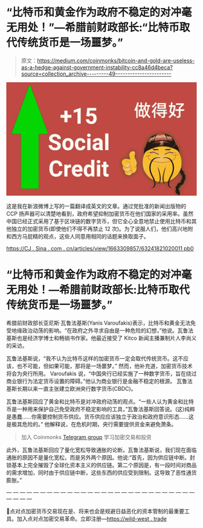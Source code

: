 # “比特币和黄金作为政府不稳定的对冲毫无用处！”—希腊前财政部长:“比特币取代传统货币是一场噩梦。”

> 原文：<https://medium.com/coinmonks/bitcoin-and-gold-are-useless-as-a-hedge-against-government-instability-cc8a46d4beca?source=collection_archive---------49----------------------->

![](img/e59950f1c3269cd1103bad6408556cdf.png)

这是我在新浪微博上写的一篇翻译成英文的文章。通过党批准的新闻出版物的 CCP 扬声器可以清楚地看到，政府希望抑制加密货币在他们国家的采用率。虽然中国已经正式采用了基于区块链的数字货币，但它全心全意地禁止使用比特币和其他独立的加密货币(即使他们不得不再禁止 12 次)。为了说服人们，他们高兴地附和西方马屁精的观点，这些人同意用相同的话题来换取面子。

[https://CJ . Sina . com . cn/articles/view/1663309857/63241821020011 pb0](https://cj.sina.com.cn/articles/view/1663309857/63241821020011pb0)

# “比特币和黄金作为政府不稳定的对冲毫无用处！—希腊前财政部长:比特币取代传统货币是一场噩梦。”

希腊前财政部长亚尼斯·瓦鲁法基斯(Yanis Varoufakis)表示，比特币和黄金无法免受地缘政治动荡的影响。“在政府之外寻求自由是一种危险的幻想，”他说。瓦鲁法基斯也是经济学博士和畅销书作家。他最近接受了 Kitco 新闻主播兼制片人李尚义的采访。

瓦鲁法基斯说，“我不认为比特币这样的加密货币一定会取代传统货币。这不应该，也不可能，但如果可能，那将是一场噩梦。”
然而，他补充道，加密货币技术将会为央行所用。
Varoufakis 说，“中国央行已经实施了一种数字货币，旨在绕过商业银行为法定货币设置的障碍。”他认为商业银行是金融不稳定的根源。
瓦鲁法基斯长期以来一直主张建立欧洲央行数字货币(CBDC)。

瓦鲁法基斯回应了黄金和比特币是对冲政府动荡的观点。“一些人认为黄金和比特币是一种用来保护自己免受政府不稳定影响的工具，”瓦鲁法基斯回答说。(这)纯粹是愚蠢……你需要控制货币供应。货币供应应该独立于政治和政府意识形态……这是极其危险的。”
他解释说，在危机时期，央行需要提供资金来避免萧条。

> 加入 Coinmonks [Telegram group](https://t.me/joinchat/Trz8jaxd6xEsBI4p) 学习加密交易和投资

此外，瓦鲁法基斯回应了量化宽松导致通胀的论断。瓦鲁法基斯说，我们现在面临通胀的原因不是量化宽松，而是另外两个原因。他说:“首先，因为供应链中断。封锁基本上完全摧毁了全球化资本主义的供应链。第二个原因是，有一段时间对商品的需求增加，同时由于供应链中断，这些东西的供应受到限制。这导致了恶性通货膨胀。”

— — — — — — — — — — — — — — — — — — — — — — — — — — — — — — — —

🔴点对点加密货币交易现在是、将来也会是规避日益恶化的资本管制的最重要工具。加入点对点加密交易革命。立即注册—[https://wild-west . trade](https://www.youtube.com/redirect?event=video_description&redir_token=QUFFLUhqbEs0WWgybWhXelY1SGZoRC1mN1FYS2tyZGRFd3xBQ3Jtc0tueUt1d01FcS00ZllzQzBBTndkOXktbVZnY2Rha1c1Q0xVWHp6aVJpNjdqMXUyN0FzMmpoaWJWT3NGQm5acE84V1Qtc0lUcGpaYU9ralN0NUVINlBlNGVzb1JCV3c3RElqaVVsQXRrUm9pR0RnTEFYaw&q=https%3A%2F%2Fwild-west.trade%2F&v=snmHTbk-DSU)